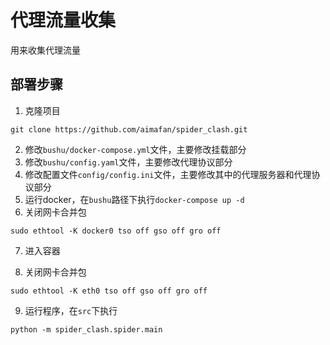# 代理流量收集

用来收集代理流量

## 部署步骤
1. 克隆项目

```
git clone https://github.com/aimafan/spider_clash.git
```

2. 修改`bushu/docker-compose.yml`文件，主要修改挂载部分
3. 修改`bushu/config.yaml`文件，主要修改代理协议部分
4. 修改配置文件`config/config.ini`文件，主要修改其中的代理服务器和代理协议部分
5. 运行docker，在`bushu`路径下执行`docker-compose up -d`
6. 关闭网卡合并包

```
sudo ethtool -K docker0 tso off gso off gro off
```

7. 进入容器

8. 关闭网卡合并包
```
sudo ethtool -K eth0 tso off gso off gro off
```
9. 运行程序，在`src`下执行
```
python -m spider_clash.spider.main
```


